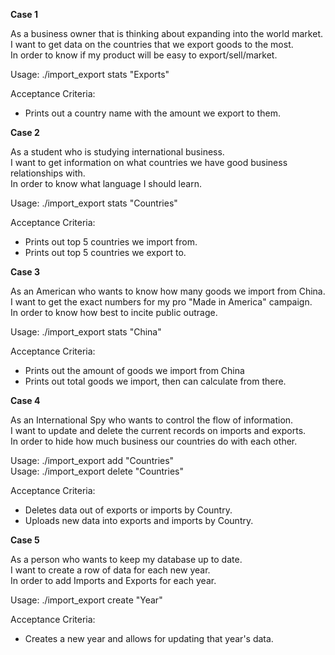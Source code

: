 **Case 1**

As a business owner that is thinking about expanding into the world market.  
I want to get data on the countries that we export goods to the most.  
In order to know if my product will be easy to export/sell/market.

  Usage: ./import_export stats "Exports"

  Acceptance Criteria:
 * Prints out a country name with the amount we export to them.

**Case 2**

As a student who is studying international business.  
I want to get information on what countries we have good business relationships with.  
In order to know what language I should learn.

  Usage: ./import_export stats "Countries"

  Acceptance Criteria:
  * Prints out top 5 countries we import from.
  * Prints out top 5 countries we export to.


**Case 3**
 
As an American who wants to know how many goods we import from China.  
I want to get the exact numbers for my pro "Made in America" campaign.  
In order to know how best to incite public outrage.

  Usage: ./import_export stats "China"

  Acceptance Criteria:
  * Prints out the amount of goods we import from China
  * Prints out total goods we import, then can calculate from there.
  

**Case 4**

As an International Spy who wants to control the flow of information.  
I want to update and delete the current records on imports and exports.  
In order to hide how much business our countries do with each other.

  Usage: ./import_export add "Countries"  
  Usage: ./import_export delete "Countries"

  Acceptance Criteria:
  * Deletes data out of exports or imports by Country.
  * Uploads new data into exports and imports  by Country.


**Case 5**

As a person who wants to keep my database up to date.   
I want to create a row of data for each new year.    
In order to add Imports and Exports for each year.   

  Usage: ./import_export create "Year"
  
  Acceptance Criteria:
  * Creates a new year and allows for updating that year's data. 
  
